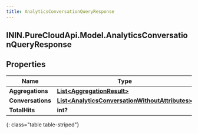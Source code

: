 ```yaml
---
title: AnalyticsConversationQueryResponse
---
```

## ININ.PureCloudApi.Model.AnalyticsConversationQueryResponse

## Properties

|Name | Type | Description | Notes|
|------------ | ------------- | ------------- | -------------|
| **Aggregations** | [**List&lt;AggregationResult&gt;**](AggregationResult.html) |  | [optional] |
| **Conversations** | [**List&lt;AnalyticsConversationWithoutAttributes&gt;**](AnalyticsConversationWithoutAttributes.html) |  | [optional] |
| **TotalHits** | **int?** |  | [optional] |
{: class="table table-striped"}


